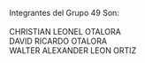 Integrantes del Grupo 49 Son:
<br>
<br>
CHRISTIAN LEONEL OTALORA<br>
DAVID RICARDO OTALORA<br>
WALTER ALEXANDER LEON ORTIZ<br>
